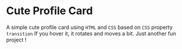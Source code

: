 # Cute Profile Card
A simple cute profile card using ` HTML ` and ` CSS ` based on ` CSS ` property ` transition `
If you hover it, it rotates and moves a bit. 
Just another fun project !
